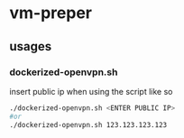 # vm-preper

## usages

### dockerized-openvpn.sh
insert public ip when using the script like so
```sh
./dockerized-openvpn.sh <ENTER PUBLIC IP>
#or
./dockerized-openvpn.sh 123.123.123.123
```
